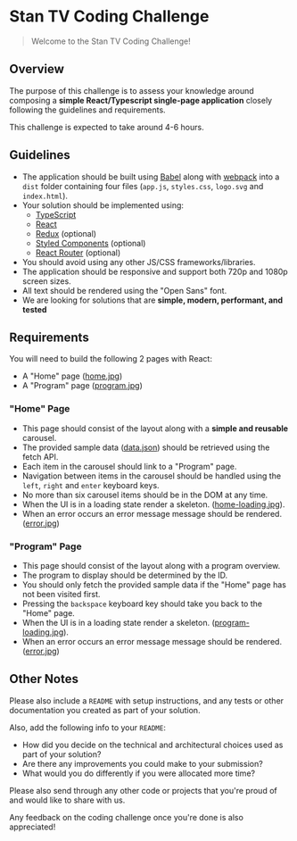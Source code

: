 # Stan TV Coding Challenge

> Welcome to the Stan TV Coding Challenge!

## Overview

The purpose of this challenge is to assess your knowledge around composing a **simple React/Typescript single-page application** closely following the guidelines and requirements.

This challenge is expected to take around 4-6 hours.

## Guidelines

- The application should be built using [Babel](https://www.babeljs.io) along with [webpack](https://webpack.js.org) into a `dist` folder containing four files (`app.js`, `styles.css`, `logo.svg` and `index.html`).
- Your solution should be implemented using:
  - [TypeScript](https://www.typescriptlang.org)
  - [React](https://facebook.github.io/react/)
  - [Redux](https://redux.js.org) (optional)
  - [Styled Components](https://www.styledcomponents.com) (optional)
  - [React Router](https://www.reactrouter.com) (optional)
- You should avoid using any other JS/CSS frameworks/libraries.
- The application should be responsive and support both 720p and 1080p screen sizes.
- All text should be rendered using the "Open Sans" font.
- We are looking for solutions that are **simple, modern, performant, and tested**

## Requirements

You will need to build the following 2 pages with React:

- A "Home" page ([home.jpg](./home.jpg))
- A "Program" page ([program.jpg](./program.jpg))

### "Home" Page

- This page should consist of the layout along with a **simple and reusable** carousel.
- The provided sample data ([data.json](./data.json)) should be retrieved using the fetch API.
- Each item in the carousel should link to a "Program" page.
- Navigation between items in the carousel should be handled using the `left`, `right` and `enter` keyboard keys.
- No more than six carousel items should be in the DOM at any time.
- When the UI is in a loading state render a skeleton. ([home-loading.jpg](./home-loading.jpg)).
- When an error occurs an error message message should be rendered. ([error.jpg](./error.jpg))

### "Program" Page

- This page should consist of the layout along with a program overview.
- The program to display should be determined by the ID.
- You should only fetch the provided sample data if the "Home" page has not been visited first.
- Pressing the `backspace` keyboard key should take you back to the "Home" page.
- When the UI is in a loading state render a skeleton. ([program-loading.jpg](./program-loading.jpg)).
- When an error occurs an error message message should be rendered. ([error.jpg](./error.jpg))

## Other Notes

Please also include a `README` with setup instructions, and any tests or other documentation you created as part of your solution.

Also, add the following info to your `README`:

- How did you decide on the technical and architectural choices used as part of your solution?
- Are there any improvements you could make to your submission?
- What would you do differently if you were allocated more time?

Please also send through any other code or projects that you're proud of and would like to share with us.

Any feedback on the coding challenge once you're done is also appreciated!


###
